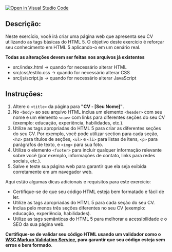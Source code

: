 [![Open in Visual Studio Code](https://classroom.github.com/assets/open-in-vscode-2e0aaae1b6195c2367325f4f02e2d04e9abb55f0b24a779b69b11b9e10269abc.svg)](https://classroom.github.com/online_ide?assignment_repo_id=17162713&assignment_repo_type=AssignmentRepo)
## Descrição:

Neste exercício, você irá criar uma página web que apresenta seu CV utilizando as tags básicas do HTML 5. O objetivo deste exercício é reforçar seu conhecimento em HTML 5 aplicando-o em um cenário real.

**Todas as alterações devem ser feitas nos arquivos já existentes**

* src/index.html -> quando for necessário alterar HTML
* src/css/estilo.css -> quando for necessário alterar CSS
* src/js/script.js -> quando for necessário alterar JavaScript


## Instruções:

1. Altere o `<title>` da página para **"CV - [Seu Nome]"**.
1. No `<body>` ao seu arquivo HTML inclua um elemento `<header>` com seu nome e um elemento `<nav>` com links para diferentes seções do seu CV (exemplo: educação, experiência, habilidades, etc.).
1. Utilize as tags apropriadas do HTML 5 para criar as diferentes seções do seu CV. Por exemplo, você pode utilizar section para cada seção, `<h2>` para títulos de seções, `<ul>` e `<li>` para listas de itens, `<p>` para parágrafos de texto, e `<img>` para sua foto.
1. Utilize o elemento `<footer>` para incluir qualquer informação relevante sobre você (por exemplo, informações de contato, links para redes sociais, etc.).
1. Salve e teste sua página web para garantir que ela seja exibida corretamente em um navegador web.


Aqui estão algumas dicas adicionais e requisitos para este exercício:

- Certifique-se de que seu código HTML esteja bem formatado e fácil de ler.
-  Utilize as tags apropriadas do HTML 5 para cada seção do seu CV.
- Inclua pelo menos três seções diferentes no seu CV (exemplo: educação, experiência, habilidades).
- Utilize as tags semânticas do HTML 5 para melhorar a acessibilidade e o SEO da sua página web.


**Certifique-se de validar seu código HTML usando um validador como o [W3C Markup Validation Service](https://validator.w3.org/), para garantir que seu código esteja sem erros e bem formado**.

